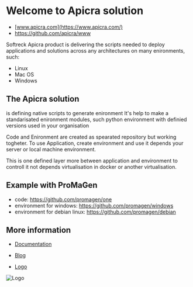 # Welcome to Apicra solution
+ [www.apicra.com](https://www.apicra.com/)
+ https://github.com/apicra/www

Softreck Apicra product is delivering the scripts needed to deploy applications and solutions across any architectures on many enironments, such:
+ Linux
+ Mac OS
+ Windows

## The Apicra solution
is defining native scripts to generate enironment
It's help to make a standarisated enironment modules, such python environment with definied versions used in your organisation

Code and Enironment are created as spearated repository but working togheter.
To use Application, create environment and use it depends your server or local machine environment.

This is one defined layer more between application and environment to controll it not depends virtualisation in docker or another virtualisation.


## Example with ProMaGen
+ code: https://github.com/promagen/one
+ environment for windows: https://github.com/promagen/windows
+ environment for debian linux: https://github.com/promagen/debian

## More information

+ [Documentation](http://docs.apicra.com)

+ [Blog](http://blog.apicra.com)

+ [Logo](http://logo.apicra.com)

![Logo](http://logo.apicra.com/apicra_logo.png)

